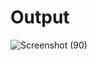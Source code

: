 # Output

![Screenshot (90)](https://github.com/aradhanayada/PW-assignment1-solution/assets/103102710/cbb0658f-f452-4015-b6fc-02093cc24303)
